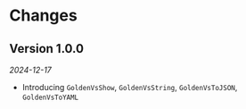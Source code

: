 # Changes

## Version 1.0.0

_2024-12-17_

- Introducing `GoldenVsShow`, `GoldenVsString`, `GoldenVsToJSON`, `GoldenVsToYAML`
